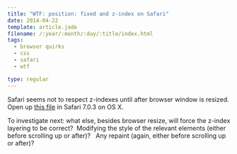 ```yaml
---
title: "WTF: position: fixed and z-index on Safari"
date: 2014-04-22
template: article.jade
filename: /:year/:month/:day/:title/index.html
tags:
  - browser quirks
  - css
  - safari
  - wtf

type: regular
---
```


Safari seems not to respect z-indexes until after browser window is
resized. Open up [this file](/experiments/safari-position-fixed-z-index-issue.html) in
Safari 7.0.3 on OS X.

To investigate next: what else, besides browser resize, will force the
z-index layering to be correct?  Modifying the style of the relevant
elements (either before scrolling up or after)?   Any repaint (again,
either before scrolling up or after)?


